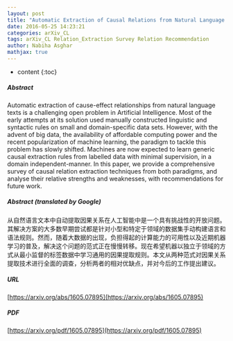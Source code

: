 ```yaml
---
layout: post
title: "Automatic Extraction of Causal Relations from Natural Language Texts: A Comprehensive Survey"
date: 2016-05-25 14:23:21
categories: arXiv_CL
tags: arXiv_CL Relation_Extraction Survey Relation Recommendation
author: Nabiha Asghar
mathjax: true
---
```


* content
{:toc}

##### Abstract
Automatic extraction of cause-effect relationships from natural language texts is a challenging open problem in Artificial Intelligence. Most of the early attempts at its solution used manually constructed linguistic and syntactic rules on small and domain-specific data sets. However, with the advent of big data, the availability of affordable computing power and the recent popularization of machine learning, the paradigm to tackle this problem has slowly shifted. Machines are now expected to learn generic causal extraction rules from labelled data with minimal supervision, in a domain independent-manner. In this paper, we provide a comprehensive survey of causal relation extraction techniques from both paradigms, and analyse their relative strengths and weaknesses, with recommendations for future work.

##### Abstract (translated by Google)
从自然语言文本中自动提取因果关系在人工智能中是一个具有挑战性的开放问题。其解决方案的大多数早期尝试都是针对小型和特定于领域的数据集手动构建语言和语法规则。然而，随着大数据的出现，负担得起的计算能力的可用性以及近期机器学习的普及，解决这个问题的范式正在慢慢转移。现在希望机器以独立于领域的方式从最小监督的标签数据中学习通用的因果提取规则。本文从两种范式对因果关系提取技术进行全面的调查，分析两者的相对优缺点，并对今后的工作提出建议。

##### URL
[https://arxiv.org/abs/1605.07895](https://arxiv.org/abs/1605.07895)

##### PDF
[https://arxiv.org/pdf/1605.07895](https://arxiv.org/pdf/1605.07895)

